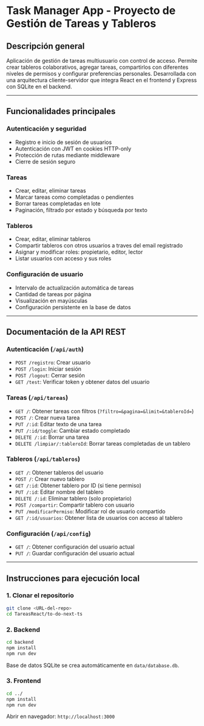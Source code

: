 # Task Manager App - Proyecto de Gestión de Tareas y Tableros

## Descripción general

Aplicación de gestión de tareas multiusuario con control de acceso. Permite crear tableros colaborativos, agregar tareas, compartirlos con diferentes niveles de permisos y configurar preferencias personales. Desarrollada con una arquitectura cliente-servidor que integra React en el frontend y Express con SQLite en el backend.

---

## Funcionalidades principales

### Autenticación y seguridad
- Registro e inicio de sesión de usuarios
- Autenticación con JWT en cookies HTTP-only
- Protección de rutas mediante middleware
- Cierre de sesión seguro

### Tareas
- Crear, editar, eliminar tareas
- Marcar tareas como completadas o pendientes
- Borrar tareas completadas en lote
- Paginación, filtrado por estado y búsqueda por texto

### Tableros
- Crear, editar, eliminar tableros
- Compartir tableros con otros usuarios a traves del email registrado
- Asignar y modificar roles: propietario, editor, lector
- Listar usuarios con acceso y sus roles

### Configuración de usuario
- Intervalo de actualización automática de tareas
- Cantidad de tareas por página
- Visualización en mayúsculas
- Configuración persistente en la base de datos

---

## Documentación de la API REST

### Autenticación (`/api/auth`)
- `POST /registro`: Crear usuario
- `POST /login`: Iniciar sesión
- `POST /logout`: Cerrar sesión
- `GET /test`: Verificar token y obtener datos del usuario

### Tareas (`/api/tareas`)
- `GET /`: Obtener tareas con filtros (`?filtro=&pagina=&limit=&tableroId=`)
- `POST /`: Crear nueva tarea
- `PUT /:id`: Editar texto de una tarea
- `PUT /:id/toggle`: Cambiar estado completado
- `DELETE /:id`: Borrar una tarea
- `DELETE /limpiar/:tableroId`: Borrar tareas completadas de un tablero

### Tableros (`/api/tableros`)
- `GET /`: Obtener tableros del usuario
- `POST /`: Crear nuevo tablero
- `GET /:id`: Obtener tablero por ID (si tiene permiso)
- `PUT /:id`: Editar nombre del tablero
- `DELETE /:id`: Eliminar tablero (solo propietario)
- `POST /compartir`: Compartir tablero con usuario
- `PUT /modificarPermiso`: Modificar rol de usuario compartido
- `GET /:id/usuarios`: Obtener lista de usuarios con acceso al tablero

### Configuración (`/api/config`)
- `GET /`: Obtener configuración del usuario actual
- `PUT /`: Guardar configuración del usuario actual

---

## Instrucciones para ejecución local

### 1. Clonar el repositorio

```bash
git clone <URL-del-repo>
cd TareasReact/to-do-next-ts
```

### 2. Backend

```bash
cd backend
npm install
npm run dev
```

Base de datos SQLite se crea automáticamente en `data/database.db`.

### 3. Frontend

```bash
cd ../
npm install
npm run dev
```

Abrir en navegador: `http://localhost:3000`
